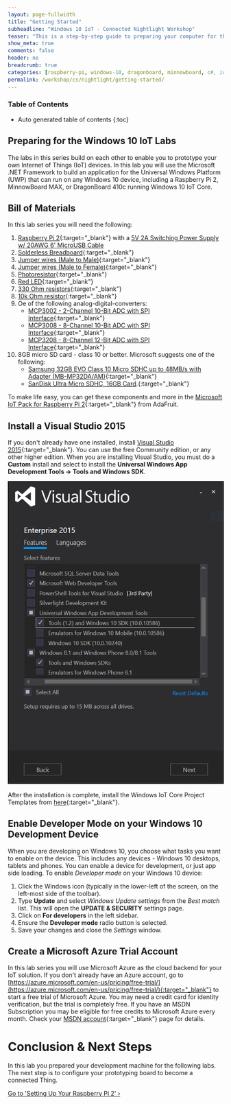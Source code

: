 ```yaml
---
layout: page-fullwidth
title: "Getting Started"
subheadline: "Windows 10 IoT - Connected Nightlight Workshop"
teaser: "This is a step-by-step guide to preparing your computer for the Windows 10 IoT Labs."
show_meta: true
comments: false
header: no
breadcrumb: true
categories: [raspberry-pi, windows-10, dragonboard, minnowboard, c#, iot, maker]
permalink: /workshop/cs/nightlight/getting-started/
---
```

### Table of Contents
*  Auto generated table of contents
{:toc}

## Preparing for the Windows 10 IoT Labs
The labs in this series build on each other to enable you to prototype your own Internet of Things (IoT) devices. In this lab you will use the Microsoft .NET Framework to build an application for the Universal Windows Platform (UWP) that can run on any Windows 10 device, including a Raspberry Pi 2, MinnowBoard MAX, or DragonBoard 410c running Windows 10 IoT Core.

## Bill of Materials
In this lab series you will need the following:

1. [Raspberry Pi 2](http://www.amazon.com/Raspberry-Pi-Model-Project-Board/dp/B00T2U7R7I/){:target="_blank"} with a [5V 2A Switching Power Supply w/ 20AWG 6' MicroUSB Cable](https://www.adafruit.com/product/1995)
2. [Solderless Breadboard](https://www.adafruit.com/products/64){:target="_blank"}
3. [Jumper wires (Male to Male)](https://www.adafruit.com/product/1957){:target="_blank"}
4. [Jumper wires (Male to Female)](https://www.adafruit.com/product/1954){:target="_blank"}
5. [Photoresistor](https://www.adafruit.com/products/161){:target="_blank"}
6. [Red LED](http://www.adafruit.com/products/297){:target="_blank"}
7. [330 Ohm resistors](http://www.amazon.com/E-Projects-Resistors-Watt-330R-Pieces/dp/B00BVOR6IS/){:target="_blank"}
8. [10k Ohm resistor](http://www.amazon.com/E-Projects-10k-Resistors-Watt-Pieces/dp/B00BWYS9BA/){:target="_blank"}
9. Oe of the following analog-digital-converters:
    * [MCP3002 - 2-Channel 10-Bit ADC with SPI Interface](https://www.sparkfun.com/products/8636){:target="_blank"}	
	* [MCP3008 - 8-Channel 10-Bit ADC with SPI Interface](https://www.adafruit.com/products/856){:target="_blank"}
    * [MCP3208 - 8-Channel 12-Bit ADC with SPI Interface](http://www.digikey.com/product-detail/en/MCP3208-CI%2FSL/MCP3208-CI%2FSL-ND/305929){:target="_blank"}
10. 8GB micro SD card - class 10 or better. Microsoft suggests one of the following:
	* [Samsung 32GB EVO Class 10 Micro SDHC up to 48MB/s with Adapter (MB-MP32DA/AM)](http://www.amazon.com/gp/product/B00IVPU786){:target="_blank"}
	* [SanDisk Ultra Micro SDHC, 16GB Card](http://www.amazon.com/SanDisk-Ultra-Micro-SDHC-16GB/dp/9966573445).{:target="_blank"}

To make life easy, you can get these components and more in the [Microsoft IoT Pack for Raspberry Pi 2](http://www.adafruit.com/windows10iotpi2){:target="_blank"} from AdaFruit.

## Install a Visual Studio 2015
If you don't already have one installed, install [Visual Studio 2015](https://www.visualstudio.com/){:target="_blank"}. You can use the free Community edition, or any other higher edition. When you are installing Visual Studio, you must do a __Custom__ install and select to install the __Universal Windows App Development Tools -> Tools and Windows SDK__. 

![Install UWP](/images/rpi2/rpi2_install_uwp.png)

After the installation is complete, install the Windows IoT Core Project Templates from [here](https://visualstudiogallery.msdn.microsoft.com/55b357e1-a533-43ad-82a5-a88ac4b01dec){:target="_blank"}.

## Enable Developer Mode on your Windows 10 Development Device
When you are developing on Windows 10, you choose what tasks you want to enable on the device. This includes any devices - Windows 10 desktops, tablets and phones. You can enable a device for development, or just app side loading. To enable _Developer mode_ on your Windows 10 device:

1. Click the Windows icon (typically in the lower-left of the screen, on the left-most side of the toolbar). 
2. Type __Update__ and select _Windows Update settings_ from the _Best match_ list. This will open the __UPDATE & SECURITY__ settings page. 
3. Click on __For developers__ in the left sidebar.
4. Ensure the __Developer mode__ radio button is selected.
5. Save your changes and close the _Settings_ window.  

## Create a Microsoft Azure Trial Account
In this lab series you will use Microsoft Azure as the cloud backend for your IoT solution. If you don't already have an Azure account, go to [https://azure.microsoft.com/en-us/pricing/free-trial/](https://azure.microsoft.com/en-us/pricing/free-trial/){:target="_blank"} to start a free trial of Microsoft Azure. You may need a credit card for identity verification, but the trial is completely free. If you have an MSDN Subscription you may be eligible for free credits to Microsoft Azure every month. Check your [MSDN account](https://msdn.microsoft.com/subscriptions/manage/){:target="_blank"} page for details.

# Conclusion &amp; Next Steps
In this lab you prepared your development machine for the following labs. The next step is to configure your prototyping board to become a connected Thing. 

<a class="radius button small" href="../setup-rpi2/">Go to 'Setting Up Your Raspberry Pi 2' ›</a>